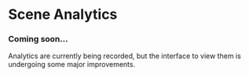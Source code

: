 # Scene Analytics

### Coming soon...
Analytics are currently being recorded, but the interface to view them is undergoing some major improvements.

